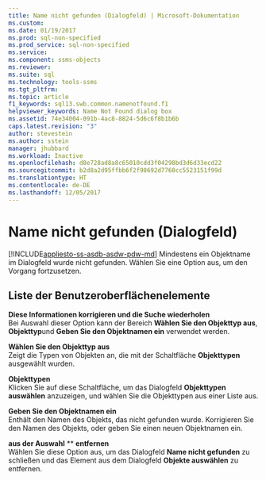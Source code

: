 ```yaml
---
title: Name nicht gefunden (Dialogfeld) | Microsoft-Dokumentation
ms.custom: 
ms.date: 01/19/2017
ms.prod: sql-non-specified
ms.prod_service: sql-non-specified
ms.service: 
ms.component: ssms-objects
ms.reviewer: 
ms.suite: sql
ms.technology: tools-ssms
ms.tgt_pltfrm: 
ms.topic: article
f1_keywords: sql13.swb.common.namenotfound.f1
helpviewer_keywords: Name Not Found dialog box
ms.assetid: 74e34004-091b-4ac8-8824-5d6c6f8b1b6b
caps.latest.revision: "3"
author: stevestein
ms.author: sstein
manager: jhubbard
ms.workload: Inactive
ms.openlocfilehash: d8e728ad8a8c65010cdd3f04298bd3d6d33ecd22
ms.sourcegitcommit: b2d8a2d95ffbb6f2f98692d7760cc5523151f99d
ms.translationtype: HT
ms.contentlocale: de-DE
ms.lasthandoff: 12/05/2017
---
```

# <a name="name-not-found-dialog-box"></a>Name nicht gefunden (Dialogfeld)
[!INCLUDE[appliesto-ss-asdb-asdw-pdw-md](../../includes/appliesto-ss-asdb-asdw-pdw-md.md)] Mindestens ein Objektname im Dialogfeld wurde nicht gefunden. Wählen Sie eine Option aus, um den Vorgang fortzusetzen.  
  
## <a name="uielement-list"></a>Liste der Benutzeroberflächenelemente  
**Diese Informationen korrigieren und die Suche wiederholen**  
Bei Auswahl dieser Option kann der Bereich **Wählen Sie den Objekttyp aus**, **Objekttyp**und **Geben Sie den Objektnamen ein** verwendet werden.  
  
**Wählen Sie den Objekttyp aus**  
Zeigt die Typen von Objekten an, die mit der Schaltfläche **Objekttypen** ausgewählt wurden.  
  
**Objekttypen**  
Klicken Sie auf diese Schaltfläche, um das Dialogfeld **Objekttypen auswählen** anzuzeigen, und wählen Sie die Objekttypen aus einer Liste aus.  
  
**Geben Sie den Objektnamen ein**  
Enthält den Namen des Objekts, das nicht gefunden wurde. Korrigieren Sie den Namen des Objekts, oder geben Sie einen neuen Objektnamen ein.  
  
<object name> **aus der Auswahl** ** **entfernen**  
Wählen Sie diese Option aus, um das Dialogfeld **Name nicht gefunden** zu schließen und das Element aus dem Dialogfeld **Objekte auswählen** zu entfernen.  
  
